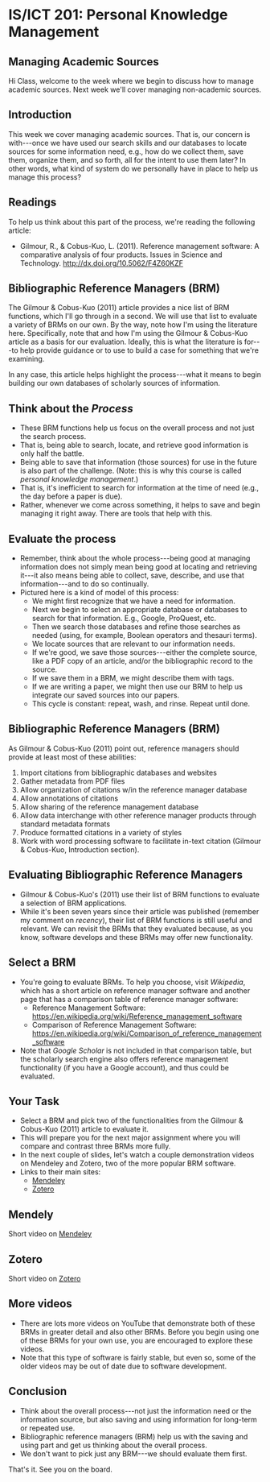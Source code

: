 # IS/ICT 201: Personal Knowledge Management

## Managing Academic Sources

Hi Class, welcome to the week where we begin to discuss how to manage academic
sources. Next week we'll cover managing non-academic sources.

## Introduction

This week we cover managing academic sources. That is, our concern is
with---once we have used our search skills and our databases to locate sources
for some information need, e.g., how do we collect them, save them, organize
them, and so forth, all for the intent to use them later? In other words, what
kind of system do we personally have in place to help us manage this process?

## Readings

To help us think about this part of the process, we're reading the following
article:

- Gilmour, R., & Cobus-Kuo, L. (2011). Reference management software: A
  comparative analysis of four products. Issues in Science and Technology.
  http://dx.doi.org/10.5062/F4Z60KZF

## Bibliographic Reference Managers (BRM)

The Gilmour & Cobus-Kuo (2011) article provides a nice list of BRM functions,
which I'll go through in a second. We will use that list to evaluate a variety
of BRMs on our own. By the way, note how I'm using the literature here.
Specifically, note that and how I'm using the Gilmour & Cobus-Kuo article as
a basis for our evaluation. Ideally, this is what the literature is for---to
help provide guidance or to use to build a case for something that we're
examining.

In any case, this article helps highlight the process---what it means
to begin building our own databases of scholarly sources of information.

## Think about the *Process*

* These BRM functions help us focus on the overall process and not just the
  search process.
* That is, being able to search, locate, and retrieve good information is 
  only half the battle.
* Being able to save that information (those sources) for use in the future is
  also part of the challenge. (Note: this is why this course is called *personal
  knowledge management*.)
* That is, it's inefficient to search for information at the time of need
  (e.g., the day before a paper is due). 
* Rather, whenever we come across something, it helps to save and begin
  managing it right away. There are tools that help with this.

## Evaluate the process

* Remember, think about the whole process---being good at managing information
  does not simply mean being good at locating and retrieving it---it also means
  being able to collect, save, describe, and use that information---and to do
  so continually.
* Pictured here is a kind of model of this process:
  * We might first recognize that we have a need for information.
  * Next we begin to select an appropriate database or databases to search for
    that information. E.g., Google, ProQuest, etc.
  * Then we search those databases and refine those searches as needed (using,
    for example, Boolean operators and thesauri terms).
  * We locate sources that are relevant to our information needs.
  * If we're good, we save those sources---either the complete source, like a
    PDF copy of an article, and/or the bibliographic record to the source.
  * If we save them in a BRM, we might describe them with tags.
  * If we are writing a paper, we might then use our BRM to help us integrate
    our saved sources into our papers.
  * This cycle is constant: repeat, wash, and rinse. Repeat until done.

## Bibliographic Reference Managers (BRM)

As Gilmour & Cobus-Kuo (2011) point out, reference managers should provide at
least most of these abilities:

1. Import citations from bibliographic databases and websites
2. Gather metadata from PDF files
3. Allow organization of citations w/in the reference manager database
4. Allow annotations of citations
5. Allow sharing of the reference management database
6. Allow data interchange with other reference manager products through
   standard metadata formats
7. Produce formatted citations in a variety of styles
8. Work with word processing software to facilitate in-text citation (Gilmour &
   Cobus-Kuo, Introduction section).

## Evaluating Bibliographic Reference Managers

* Gilmour & Cobus-Kuo's (2011) use their list of BRM functions to evaluate a
  selection of BRM applications.
* While it's been seven years since their article was published (remember my
  comment on *recency*), their list of BRM functions is still useful and
  relevant. We can revisit the BRMs that they evaluated because, as you know,
  software develops and these BRMs may offer new functionality.

## Select a BRM

* You're going to evaluate BRMs. To help you choose, visit *Wikipedia*, which
  has a short article on reference manager software and another page that has a
  comparison table of reference manager software:
  * Reference Management Software:
    https://en.wikipedia.org/wiki/Reference_management_software
  * Comparison of Reference Management Software:
    https://en.wikipedia.org/wiki/Comparison_of_reference_management_software
* Note that *Google Scholar* is not included in that comparison table, but the
  scholarly search engine also offers reference management functionality (if you
  have a Google account), and thus could be evaluated.

## Your Task

* Select a BRM and pick two of the functionalities from the Gilmour & Cobus-Kuo
  (2011) article to evaluate it.
* This will prepare you for the next major assignment where
  you will compare and contrast three BRMs more fully.
* In the next couple of slides, let's watch a couple demonstration videos on
  Mendeley and Zotero, two of the more popular BRM software.
* Links to their main sites:
  - [Mendeley][1]
  - [Zotero][2]

## Mendely

Short video on [Mendeley][3]

## Zotero

Short video on [Zotero][4]

## More videos

* There are lots more videos on YouTube that demonstrate both of these BRMs in
  greater detail and also other BRMs. Before you begin using one of these BRMs
  for your own use, you are encouraged to explore these videos.
* Note that this type of software is fairly stable, but even so, some of the
  older videos may be out of date due to software development.

## Conclusion

* Think about the overall process---not just the information need or the
  information source, but also saving and using information for long-term or
  repeated use.
* Bibliographic reference managers (BRM) help us with the saving and using part
  and get us thinking about the overall process.
* We don't want to pick just any BRM---we should evaluate them first.

That's it. See you on the board.

[1]:http://www.mendeley.com/
[2]:http://zotero.org/
[3]:https://www.youtube.com/watch?v=Gv6_HuCYExM
[4]:https://www.youtube.com/watch?v=kqFiCj1XV-E
